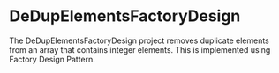 # DeDupElementsFactoryDesign
The DeDupElementsFactoryDesign project removes duplicate elements from an array that contains integer elements. This is implemented using Factory Design Pattern.
